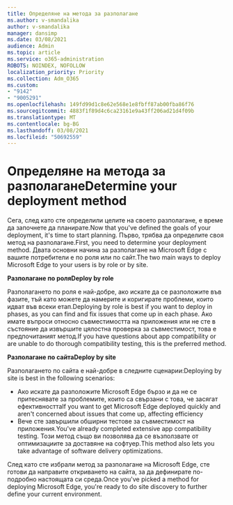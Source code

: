 ```yaml
---
title: Определяне на метода за разполагане
ms.author: v-smandalika
author: v-smandalika
manager: dansimp
ms.date: 03/08/2021
audience: Admin
ms.topic: article
ms.service: o365-administration
ROBOTS: NOINDEX, NOFOLLOW
localization_priority: Priority
ms.collection: Adm_O365
ms.custom:
- "9142"
- "9005291"
ms.openlocfilehash: 149fd99d1c8e62e568e1e8fbff87ab00fba86f76
ms.sourcegitcommit: 4883f1f89d4c6ca23161e9a43ff206ad21d4f09b
ms.translationtype: MT
ms.contentlocale: bg-BG
ms.lasthandoff: 03/08/2021
ms.locfileid: "50692559"
---
```

# <a name="determine-your-deployment-method"></a><span data-ttu-id="b9f39-102">Определяне на метода за разполагане</span><span class="sxs-lookup"><span data-stu-id="b9f39-102">Determine your deployment method</span></span>

<span data-ttu-id="b9f39-103">Сега, след като сте определили целите на своето разполагане, е време да започнете да планирате.</span><span class="sxs-lookup"><span data-stu-id="b9f39-103">Now that you've defined the goals of your deployment, it's time to start planning.</span></span> <span data-ttu-id="b9f39-104">Първо, трябва да определите своя метод на разполагане.</span><span class="sxs-lookup"><span data-stu-id="b9f39-104">First, you need to determine your deployment method.</span></span> <span data-ttu-id="b9f39-105">Двата основни начина за разполагане на Microsoft Edge с вашите потребители е по роля или по сайт.</span><span class="sxs-lookup"><span data-stu-id="b9f39-105">The two main ways to deploy Microsoft Edge to your users is by role or by site.</span></span>

<span data-ttu-id="b9f39-106">**Разполагане по роля**</span><span class="sxs-lookup"><span data-stu-id="b9f39-106">**Deploy by role**</span></span>

<span data-ttu-id="b9f39-107">Разполагането по роля е най-добре, ако искате да се разположите във фазите, тъй като можете да намерите и коригирате проблеми, които идват във всеки етап.</span><span class="sxs-lookup"><span data-stu-id="b9f39-107">Deploying by role is best if you want to deploy in phases, as you can find and fix issues that come up in each phase.</span></span> <span data-ttu-id="b9f39-108">Ако имате въпроси относно съвместимостта на приложения или не сте в състояние да извършите цялостна проверка за съвместимост, това е предпочитаният метод.</span><span class="sxs-lookup"><span data-stu-id="b9f39-108">If you have questions about app compatibility or are unable to do thorough compatibility testing, this is the preferred method.</span></span>

<span data-ttu-id="b9f39-109">**Разполагане по сайта**</span><span class="sxs-lookup"><span data-stu-id="b9f39-109">**Deploy by site**</span></span>

<span data-ttu-id="b9f39-110">Разполагането по сайта е най-добре в следните сценарии:</span><span class="sxs-lookup"><span data-stu-id="b9f39-110">Deploying by site is best in the following scenarios:</span></span>
- <span data-ttu-id="b9f39-111">Ако искате да разположите Microsoft Edge бързо и да не се притеснявате за проблемите, които са свързани с това, че засягат ефективността</span><span class="sxs-lookup"><span data-stu-id="b9f39-111">If you want to get Microsoft Edge deployed quickly and aren't concerned about issues that come up, affecting efficiency</span></span>
- <span data-ttu-id="b9f39-112">Вече сте завършили обширни тестове за съвместимост на приложения.</span><span class="sxs-lookup"><span data-stu-id="b9f39-112">You've already completed extensive app compatibility testing.</span></span> <span data-ttu-id="b9f39-113">Този метод също ви позволява да се възползвате от оптимизациите за доставяне на софтуер.</span><span class="sxs-lookup"><span data-stu-id="b9f39-113">This method also lets you take advantage of software delivery optimizations.</span></span>

<span data-ttu-id="b9f39-114">След като сте избрали метод за разполагане на Microsoft Edge, сте готови да направите откриването на сайта, за да дефинирате по-подробно настоящата си среда.</span><span class="sxs-lookup"><span data-stu-id="b9f39-114">Once you've picked a method for deploying Microsoft Edge, you're ready to do site discovery to further define your current environment.</span></span>
